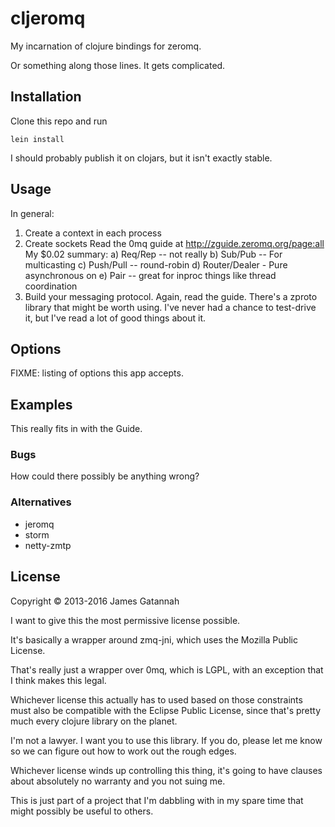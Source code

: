 # cljeromq

My incarnation of clojure bindings for zeromq.

Or something along those lines. It gets complicated.

## Installation

Clone this repo and run

    lein install

I should probably publish it on clojars, but it isn't exactly
stable.

## Usage

In general:

1) Create a context in each process
2) Create sockets
  Read the 0mq guide at http://zguide.zeromq.org/page:all
  My $0.02 summary:
  a) Req/Rep -- not really
  b) Sub/Pub -- For multicasting
  c) Push/Pull -- round-robin
  d) Router/Dealer - Pure asynchronous on 
  e) Pair -- great for inproc things like thread coordination
3) Build your messaging protocol.
  Again, read the guide.
  There's a zproto library that might be worth using. I've
  never had a chance to test-drive it, but I've read a lot
  of good things about it.


## Options

FIXME: listing of options this app accepts.

## Examples

This really fits in with the Guide.

### Bugs

How could there possibly be anything wrong?

### Alternatives

* jeromq
* storm
* netty-zmtp

## License

Copyright © 2013-2016 James Gatannah

I want to give this the most permissive license possible.

It's basically a wrapper around zmq-jni, which uses the Mozilla
Public License.

That's really just a wrapper over 0mq, which is LGPL, with an
exception that I think makes this legal.

Whichever license this actually has to used based on those
constraints must also be compatible with the Eclipse Public
License, since that's pretty much every clojure library on
the planet.

I'm not a lawyer. I want you to use this library. If you do,
please let me know so we can figure out how to work out the
rough edges.

Whichever license winds up controlling this thing, it's going
to have clauses about absolutely no warranty and you not
suing me.

This is just part of a project that I'm dabbling with in my
spare time that might possibly be useful to others.


